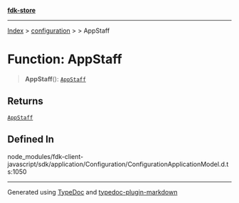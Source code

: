 [**fdk-store**](../../../README.md)
***

[Index](../../../API.md) > [configuration](../../README.md) > [<internal>](../README.md) > AppStaff

# Function: AppStaff

> **AppStaff**(): [`AppStaff`](../type-aliases/type-alias.AppStaff.md)

## Returns

[`AppStaff`](../type-aliases/type-alias.AppStaff.md)

## Defined In

node\_modules/fdk-client-javascript/sdk/application/Configuration/ConfigurationApplicationModel.d.ts:1050

***
Generated using [TypeDoc](https://typedoc.org/) and [typedoc-plugin-markdown](https://www.npmjs.com/package/typedoc-plugin-markdown)

